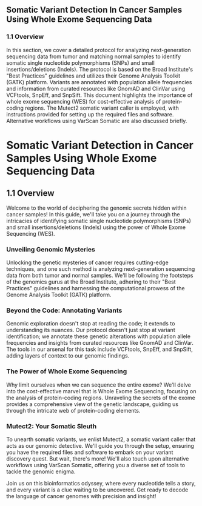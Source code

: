 ## Somatic Variant Detection In Cancer Samples Using Whole Exome Sequencing Data

### 1.1 Overview

In this section, we cover a detailed protocol for analyzing next-generation sequencing data from tumor and matching normal samples to identify somatic single nucleotide polymorphisms (SNPs) and small insertions/deletions (Indels). The protocol is based on the Broad Institute's "Best Practices" guidelines and utilizes their Genome Analysis Toolkit (GATK) platform. Variants are annotated with population allele frequencies and information from curated resources like GnomAD and ClinVar using VCFtools, SnpEff, and SnpSift. This document highlights the importance of whole exome sequencing (WES) for cost-effective analysis of protein-coding regions. The Mutect2 somatic variant caller is employed, with instructions provided for setting up the required files and software. Alternative workflows using VarScan Somatic are also discussed briefly.



# Somatic Variant Detection in Cancer Samples Using Whole Exome Sequencing Data

## 1.1 Overview

Welcome to the world of deciphering the genomic secrets hidden within cancer samples! In this guide, we'll take you on a journey through the intricacies of identifying somatic single nucleotide polymorphisms (SNPs) and small insertions/deletions (Indels) using the power of Whole Exome Sequencing (WES).

### Unveiling Genomic Mysteries

Unlocking the genetic mysteries of cancer requires cutting-edge techniques, and one such method is analyzing next-generation sequencing data from both tumor and normal samples. We'll be following the footsteps of the genomics gurus at the Broad Institute, adhering to their "Best Practices" guidelines and harnessing the computational prowess of the Genome Analysis Toolkit (GATK) platform.

### Beyond the Code: Annotating Variants

Genomic exploration doesn't stop at reading the code; it extends to understanding its nuances. Our protocol doesn't just stop at variant identification; we annotate these genetic alterations with population allele frequencies and insights from curated resources like GnomAD and ClinVar. The tools in our arsenal for this task include VCFtools, SnpEff, and SnpSift, adding layers of context to our genomic findings.

### The Power of Whole Exome Sequencing

Why limit ourselves when we can sequence the entire exome? We'll delve into the cost-effective marvel that is Whole Exome Sequencing, focusing on the analysis of protein-coding regions. Unraveling the secrets of the exome provides a comprehensive view of the genetic landscape, guiding us through the intricate web of protein-coding elements.

### Mutect2: Your Somatic Sleuth

To unearth somatic variants, we enlist Mutect2, a somatic variant caller that acts as our genomic detective. We'll guide you through the setup, ensuring you have the required files and software to embark on your variant discovery quest. But wait, there's more! We'll also touch upon alternative workflows using VarScan Somatic, offering you a diverse set of tools to tackle the genomic enigma.

Join us on this bioinformatics odyssey, where every nucleotide tells a story, and every variant is a clue waiting to be uncovered. Get ready to decode the language of cancer genomes with precision and insight!
